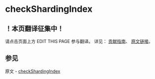 # checkShardingIndex

## ！本页翻译征集中！

请点击页面上方 EDIT THIS PAGE 参与翻译。
详见：
[贡献指南]( https://github.com/JinMuInfo/MongoDB-Manual-zh/blob/master/CONTRIBUTING.md )、
[原文链接](  https://docs.mongodb.com/manual/reference/command/checkShardingIndex/  )。

## 参见

原文 - [checkShardingIndex]( https://docs.mongodb.com/manual/reference/command/checkShardingIndex/ )


